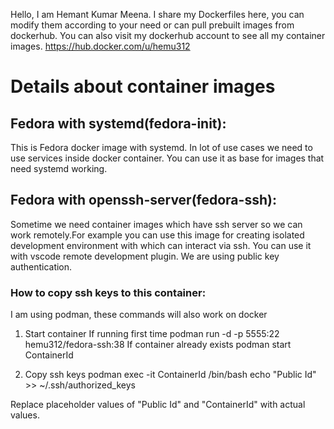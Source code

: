 Hello, I am Hemant Kumar Meena. I share my Dockerfiles here, you can modify them according to your need or can pull prebuilt images from dockerhub.
You can also visit my dockerhub account to see all my container images.
https://hub.docker.com/u/hemu312

# Details about container images
## Fedora with systemd(fedora-init):
This is Fedora docker image with systemd. In lot of use cases we need to use services inside docker container. You can use it as base for images that need systemd working.

## Fedora with openssh-server(fedora-ssh):
Sometime we need container images which have ssh server so we can work remotely.For example you can use this image for creating isolated development environment with which can interact via ssh. You can use it with vscode remote development plugin. We are using public key authentication.
### How to copy ssh keys to this container:
I am using podman, these commands will also work on docker
1. Start container
If running first time
podman run -d -p 5555:22 hemu312/fedora-ssh:38
If container already exists
podman start ContainerId

1. Copy ssh keys
podman exec -it ContainerId /bin/bash
echo "Public Id" >> ~/.ssh/authorized_keys

Replace placeholder values of "Public Id" and "ContainerId" with actual values.
